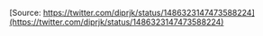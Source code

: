 [Source: https://twitter.com/diprjk/status/1486323147473588224](https://twitter.com/diprjk/status/1486323147473588224)